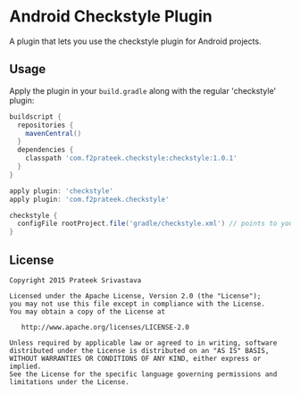 Android Checkstyle Plugin
==================

A plugin that lets you use the checkstyle plugin for Android projects.


Usage
-----

Apply the plugin in your `build.gradle` along with the regular 'checkstyle' plugin:
```groovy
buildscript {
  repositories {
    mavenCentral()
  }
  dependencies {
    classpath 'com.f2prateek.checkstyle:checkstyle:1.0.1'
  }
}

apply plugin: 'checkstyle'
apply plugin: 'com.f2prateek.checkstyle'

checkstyle {
  configFile rootProject.file('gradle/checkstyle.xml') // points to your checkstyle config
}
```





License
--------

    Copyright 2015 Prateek Srivastava

    Licensed under the Apache License, Version 2.0 (the "License");
    you may not use this file except in compliance with the License.
    You may obtain a copy of the License at

       http://www.apache.org/licenses/LICENSE-2.0

    Unless required by applicable law or agreed to in writing, software
    distributed under the License is distributed on an "AS IS" BASIS,
    WITHOUT WARRANTIES OR CONDITIONS OF ANY KIND, either express or implied.
    See the License for the specific language governing permissions and
    limitations under the License.
